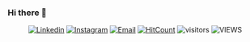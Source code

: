 ### Hi there 👋


<div align="center">

[![Linkedin](https://img.shields.io/badge/LinkedIn-@italods-white?style=flat-square&logo=linkedin&labelColor=black)](https://www.linkedin.com/in/italods)
[![Instagram](https://img.shields.io/badge/Instagram-@italods_-white?style=flat-square&logo=instagram&labelColor=black)](https://www.linkedin.com/in/italods_)
[![Email](https://img.shields.io/badge/Email-italopereira007@hotmail.com-white?style=flat-square&logo=gmail&labelColor=black)](mailto:italopereira007@hotmail.com)
[![HitCount](http://hits.dwyl.com/italods/italods.svg)](http://hits.dwyl.com/italods/italods)
![visitors](https://visitor-badge.laobi.icu/badge?page_id=italods.italods)
![VIEWS](https://komarev.com/ghpvc/?username=italods&label=VIEWS&style=flat-square&labelColor=black)
</div>
<!--
**italods/italods** is a ✨ _special_ ✨ repository because its `README.md` (this file) appears on your GitHub profile.

Here are some ideas to get you started:

- 🔭 I’m currently working on ...
- 🌱 I’m currently learning ...
- 👯 I’m looking to collaborate on ...
- 🤔 I’m looking for help with ...
- 💬 Ask me about ...
- 📫 How to reach me: ...
- 😄 Pronouns: ...
- ⚡ Fun fact: ...
-->

